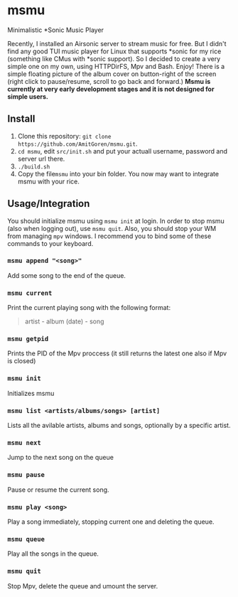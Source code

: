 # msmu
Minimalistic *Sonic Music Player

Recently, I installed an Airsonic server to stream music for free. But I didn't find any good
TUI music player for Linux that supports *sonic for my rice (something
like CMus with *sonic support). So I decided to create a very simple one on my own, using
HTTPDirFS, Mpv and Bash. Enjoy!
There is a simple floating picture of the album cover on button-right of the screen (right click to pause/resume, scroll to go back and forward.)
**Msmu is currently at very early development stages and it is not designed for simple users.**

## Install
 1. Clone this repository: ```git clone https://github.com/AmitGoren/msmu.git```.
 2. ```cd msmu```, edit ```src/init.sh``` and put your actuall username, password and server url there.
 3. ```./build.sh```
 4. Copy the file```msmu``` into your bin folder.
You now may want to integrate msmu with your rice.

## Usage/Integration
You should initialize msmu using ```msmu init``` at login. In order to stop msmu (also when
logging out), use ```msmu quit```. Also, you should stop your WM from managing ```mpv``` windows.
I recommend you to bind some of these commands to your keyboard.

### ```msmu append "<song>"```
Add some song to the end of the queue.

### ```msmu current```
Print the current playing song with the following format:

> artist - album (date) - song

### ```msmu getpid```
Prints the PID of the Mpv proccess (it still returns the latest one also if Mpv is closed)

### ```msmu init```
Initializes msmu

### ```msmu list <artists/albums/songs> [artist]```
Lists all the avilable artists, albums and songs, optionally by a specific artist.

### ```msmu next```
Jump to the next song on the queue

### ```msmu pause```
Pause or resume the current song.

### ```msmu play <song>```
Play a song immediately, stopping current one and deleting the queue.

### ```msmu queue```
Play all the songs in the queue.

### ```msmu quit```
Stop Mpv, delete the queue and umount the server.
